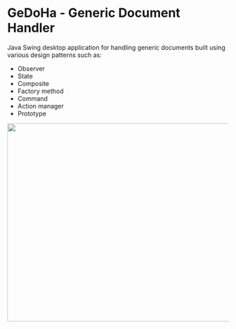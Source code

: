 # GeDoHa - Generic Document Handler

Java Swing desktop application for handling generic documents built using various design patterns such as:

* Observer
* State
* Composite
* Factory method
* Command
* Action manager
* Prototype


<p align="center">
  <img width="675" height="450" src="https://i.ibb.co/RSLgGPQ/GeDoHa.png">
</p>
